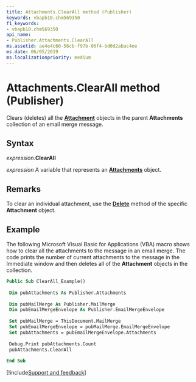 ```yaml
---
title: Attachments.ClearAll method (Publisher)
keywords: vbapb10.chm569350
f1_keywords:
- vbapb10.chm569350
api_name:
- Publisher.Attachments.ClearAll
ms.assetid: ae4e4c60-56cb-f97b-06f4-bd0d2abac4ee
ms.date: 06/05/2019
ms.localizationpriority: medium
---
```



# Attachments.ClearAll method (Publisher)

Clears (deletes) all the **[Attachment](Publisher.Attachment.md)** objects in the parent **Attachments** collection of an email merge message.


## Syntax

_expression_.**ClearAll**

_expression_ A variable that represents an **[Attachments](Publisher.Attachments.md)** object.


## Remarks

To clear an individual attachment, use the **[Delete](Publisher.Attachment.Delete.md)** method of the specific **Attachment** object.


## Example

The following Microsoft Visual Basic for Applications (VBA) macro shows how to clear all the attachments to the message in an email merge. The code prints the number of current attachments to the message in the Immediate window and then deletes all of the **Attachment** objects in the collection.

```vb
Public Sub ClearAll_Example() 
 
 Dim pubAttachments As Publisher.Attachments 
 
 Dim pubMailMerge As Publisher.MailMerge 
 Dim pubEmailMergeEnvelope As Publisher.EmailMergeEnvelope 
 
 Set pubMailMerge = ThisDocument.MailMerge 
 Set pubEmailMergeEnvelope = pubMailMerge.EmailMergeEnvelope 
 Set pubAttachments = pubEmailMergeEnvelope.Attachments 
 
 Debug.Print pubAttachments.Count 
 pubAttachments.ClearAll 
 
End Sub
```



[!include[Support and feedback](~/includes/feedback-boilerplate.md)]